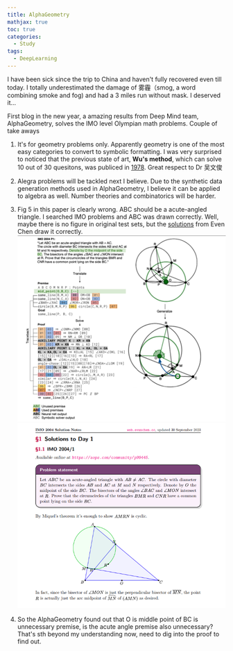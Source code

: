 ```yaml
---
title: AlphaGeometry
mathjax: true
toc: true
categories:
  - Study
tags:
  - DeepLearning
---
```


I have been sick since the trip to China and haven't fully recovered even till today. I totally underestimated the damage of 雾霾（smog, a word combining smoke and fog) and had a 3 miles run without mask. I deserved it...

First blog in the new year, a amazing results from Deep Mind team, AlphaGeometry, solves the IMO level Olympian math problems. Couple of take aways

1. It's for geometry problems only. Apparently geometry is one of the most easy categories to convert to symbolic formatting. I was very surprised to noticed that the previous state of art, **Wu's method**, which can solve 10 out of 30 quesitons, was publiced in [1978](https://www.maths.ed.ac.uk/~v1ranick/papers/wu.pdf). Great respect to Dr 吴文俊

2. Alegra problems will be tackled next I believe. Due to the synthetic data generation methods used in AlphaGeometry, I believe it can be applied to algebra as well. Number theories and combinatorics will be harder.

3. Fig 5 in this paper is clearly wrong. ABC should be a acute-angled triangle. I searched IMO problems and ABC was drawn correctly. Well, maybe there is no figure in original test sets, but the [solutions](https://web.evanchen.cc/exams/IMO-2004-notes.pdf) from Even Chen draw it correctly. 
![Alt text](/assets/images/2024/24-01-19-AlphaGeometry_files/nature.png)
![Alt text](/assets/images/2024/24-01-19-AlphaGeometry_files/evenchen.png)

4. So the AlphaGeometry found out that O is middle point of BC is unnecessary premise, is the acute angle premise also unnecessary? That's sth beyond my understanding now, need to dig into the proof to find out. 

